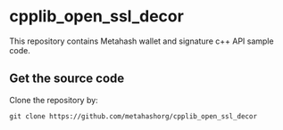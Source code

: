 # cpplib_open_ssl_decor

This repository contains Metahash wallet and signature c++ API sample code.

## Get the source code
Clone the repository by:
```shell
git clone https://github.com/metahashorg/cpplib_open_ssl_decor
```
